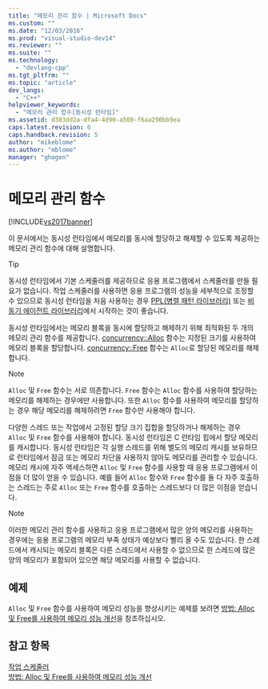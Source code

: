 ```yaml
---
title: "메모리 관리 함수 | Microsoft Docs"
ms.custom: ""
ms.date: "12/03/2016"
ms.prod: "visual-studio-dev14"
ms.reviewer: ""
ms.suite: ""
ms.technology: 
  - "devlang-cpp"
ms.tgt_pltfrm: ""
ms.topic: "article"
dev_langs: 
  - "C++"
helpviewer_keywords: 
  - "메모리 관리 함수[동시성 런타임]"
ms.assetid: d303dd2a-dfa4-4d90-a508-f6aa290bb9ea
caps.latest.revision: 6
caps.handback.revision: 5
author: "mikeblome"
ms.author: "mblome"
manager: "ghogen"
---
```

# 메모리 관리 함수
[!INCLUDE[vs2017banner](../../assembler/inline/includes/vs2017banner.md)]

이 문서에서는 동시성 런타임에서 메모리를 동시에 할당하고 해제할 수 있도록 제공하는 메모리 관리 함수에 대해 설명합니다.  
  
> [!TIP]
>  동시성 런타임에서 기본 스케줄러를 제공하므로 응용 프로그램에서 스케줄러를 만들 필요가 없습니다.  작업 스케줄러를 사용하면 응용 프로그램의 성능을 세부적으로 조정할 수 있으므로 동시성 런타임을 처음 사용하는 경우 [PPL\(병렬 패턴 라이브러리\)](../../parallel/concrt/parallel-patterns-library-ppl.md) 또는 [비동기 에이전트 라이브러리](../../parallel/concrt/asynchronous-agents-library.md)에서 시작하는 것이 좋습니다.  
  
 동시성 런타임에서는 메모리 블록을 동시에 할당하고 해제하기 위해 최적화된 두 개의 메모리 관리 함수를 제공합니다.  [concurrency::Alloc](../Topic/Alloc%20Function.md) 함수는 지정된 크기를 사용하여 메모리 블록을 할당합니다.  [concurrency::Free](../Topic/Free%20Function.md) 함수는 `Alloc`로 할당된 메모리를 해제합니다.  
  
> [!NOTE]
>  `Alloc` 및 `Free` 함수는 서로 의존합니다.  `Free` 함수는 `Alloc` 함수를 사용하여 할당하는 메모리를 해제하는 경우에만 사용합니다.  또한 `Alloc` 함수를 사용하여 메모리를 할당하는 경우 해당 메모리를 해제하려면 `Free` 함수만 사용해야 합니다.  
  
 다양한 스레드 또는 작업에서 고정된 할당 크기 집합을 할당하거나 해제하는 경우 `Alloc` 및 `Free` 함수를 사용해야 합니다.  동시성 런타임은 C 런타임 힙에서 할당 메모리를 캐시합니다.  동시성 런타임은 각 실행 스레드를 위해 별도의 메모리 캐시를 보유하므로 런타임에서 잠금 또는 메모리 차단을 사용하지 않아도 메모리를 관리할 수 있습니다.  메모리 캐시에 자주 액세스하면 `Alloc` 및 `Free` 함수를 사용할 때 응용 프로그램에서 이점을 더 많이 얻을 수 있습니다.  예를 들어 `Alloc` 함수와 `Free` 함수를 둘 다 자주 호출하는 스레드는 주로 `Alloc` 또는 `Free` 함수를 호출하는 스레드보다 더 많은 이점을 얻습니다.  
  
> [!NOTE]
>  이러한 메모리 관리 함수를 사용하고 응용 프로그램에서 많은 양의 메모리를 사용하는 경우에는 응용 프로그램의 메모리 부족 상태가 예상보다 빨리 올 수도 있습니다.  한 스레드에서 캐시되는 메모리 블록은 다른 스레드에서 사용할 수 없으므로 한 스레드에 많은 양의 메모리가 포함되어 있으면 해당 메모리를 사용할 수 없습니다.  
  
## 예제  
 `Alloc` 및 `Free` 함수를 사용하여 메모리 성능을 향상시키는 예제를 보려면 [방법: Alloc 및 Free를 사용하여 메모리 성능 개선](../../parallel/concrt/how-to-use-alloc-and-free-to-improve-memory-performance.md)을 참조하십시오.  
  
## 참고 항목  
 [작업 스케줄러](../../parallel/concrt/task-scheduler-concurrency-runtime.md)   
 [방법: Alloc 및 Free를 사용하여 메모리 성능 개선](../../parallel/concrt/how-to-use-alloc-and-free-to-improve-memory-performance.md)